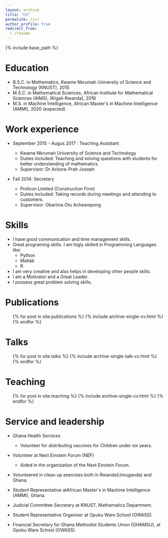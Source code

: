 ```yaml
---
layout: archive
title: "CV"
permalink: /cv/
author_profile: true
redirect_from:
  - /resume
---
```


{% include base_path %}

Education
======
* B.S.C. in Mathematics, Kwame Nkrumah University of Science and Technology (KNUST), 2015
* M.S.C. in Mathematical Sciences, African Institute for Mathematical Sciences (AIMS),  (Kigali-Rwanda), 2018
* M.S.    in Machine Intelligence, African Master's in Machine Intelligence (AMMI), 2020 (expected)

Work experience
======
* September 2015 - Augus 2017 : Teaching Assistant
  * Kwame Nkrumah University of Science and Technology 
  * Duties included: Teaching and solving questions with students for better understanding of mathematics.
  * Supervisor: Dr Ackora-Prah Joseph

* Fall 2014: Secretary
  * Profcon Limited (Construction Firm)
  * Duties included: Taking records during meetings and attending to customers.
  * Supervisor: Obarima Otu Acheampong
  
Skills
======
* I  have good communication and time management skills. 
* Great programing skills. I am higly skilled in Programming Languages like:
  * Python
  * Matlab
  * R 
* I am very creative and also helps in developing other people skills.
* I am a Motivator and a Great Leader.
* I possess great problem solving skills.

Publications
======
  <ul>{% for post in site.publications %}
    {% include archive-single-cv.html %}
  {% endfor %}</ul>
  
Talks
======
  <ul>{% for post in site.talks %}
    {% include archive-single-talk-cv.html %}
  {% endfor %}</ul>
  
Teaching
======
  <ul>{% for post in site.teaching %}
    {% include archive-single-cv.html %}
  {% endfor %}</ul>
  
Service and leadership
======
* Ghana Health Services
  * Volunteer for distributing vaccines for Children under six years.
* Volunteer at Next Einstein Forum (NEF)

  * Aided in the organization of the Next Einstein Forum.
  
* Volunteered in clean up exercises both in Rwanda(Umuganda)  and Ghana.

* Student Representative  atAfrican Master's in Machine Intelligence (AMMI), Ghana.

* Judicial Committee Secretary at KNUST, Mathematics Department.


* Student Representative Organiser at Opuku Ware School (OWASS).

* Financial Secretary for Ghana Methodist Students Union (GHAMSU), at Opoku Ware School (OWASS).


